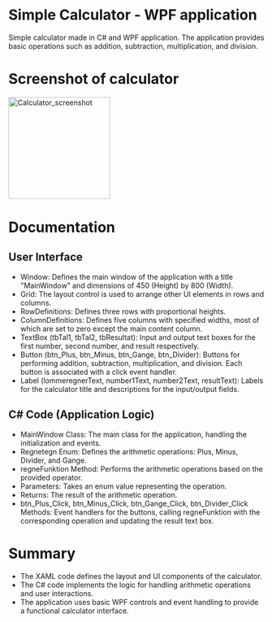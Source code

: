 # Simple Calculator - WPF application
Simple calculator made in C# and WPF application. The application provides basic operations such as addition, subtraction, multiplication, and division.

# Screenshot of calculator
<img width="200" alt="Calculator_screenshot" src="https://github.com/user-attachments/assets/ce9fc6f2-45cc-4388-bf7f-df5b7fc86402">

# Documentation
## User Interface
- Window: Defines the main window of the application with a title "MainWindow" and dimensions of 450 (Height) by 800 (Width).
- Grid: The layout control is used to arrange other UI elements in rows and columns.
- RowDefinitions: Defines three rows with proportional heights.
- ColumnDefinitions: Defines five columns with specified widths, most of which are set to zero except the main content column.
- TextBox (tbTal1, tbTal2, tbResultat): Input and output text boxes for the first number, second number, and result respectively.
- Button (btn_Plus, btn_Minus, btn_Gange, btn_Divider): Buttons for performing addition, subtraction, multiplication, and division. Each button is associated with a click event handler.
- Label (lommeregnerText, number1Text, number2Text, resultText): Labels for the calculator title and descriptions for the input/output fields.

## C# Code (Application Logic)
- MainWindow Class: The main class for the application, handling the initialization and events.
- Regnetegn Enum: Defines the arithmetic operations: Plus, Minus, Divider, and Gange.
- regneFunktion Method: Performs the arithmetic operations based on the provided operator.
- Parameters: Takes an enum value representing the operation.
- Returns: The result of the arithmetic operation.
- btn_Plus_Click, btn_Minus_Click, btn_Gange_Click, btn_Divider_Click Methods: Event handlers for the buttons, calling regneFunktion with the corresponding operation and updating the result text box.

# Summary
- The XAML code defines the layout and UI components of the calculator.
- The C# code implements the logic for handling arithmetic operations and user interactions.
- The application uses basic WPF controls and event handling to provide a functional calculator interface.
